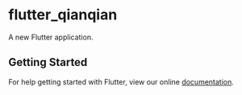 # flutter_qianqian

A new Flutter application.

## Getting Started

For help getting started with Flutter, view our online
[documentation](https://flutter.io/).
